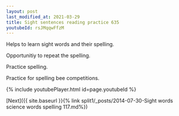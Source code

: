 ```yaml
---
layout: post
last_modified_at: 2021-03-29
title: Sight sentences reading practice 635
youtubeId: rsJMqqwFfzM
---
```

 
 
Helps to learn sight words and their spelling.

Opportunitiy to repeat the spelling. 

Practice spelling. 
 
Practice for spelling bee competitions. 
 
{% include youtubePlayer.html id=page.youtubeId %}
 
 

[Next]({{ site.baseurl }}{% link  split1/_posts/2014-07-30-Sight words science words spelling 117.md%})
 
